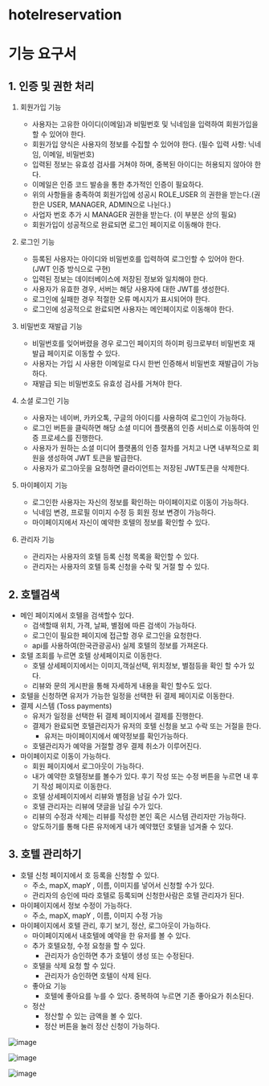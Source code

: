 # hotelreservation
# 기능 요구서

## 1. 인증 및 권한 처리

1. 회원가입 기능
    - 사용자는 고유한 아이디(이메일)과 비밀번호 및 닉네임을 입력하여 회원가입을 할 수 있어야 한다.
    - 회원가입 양식은 사용자의 정보를 수집할 수 있어야 한다. (필수 입력 사항: 닉네임, 이메일, 비밀번호)
    - 입력된 정보는 유효성 검사를 거쳐야 하며, 중복된 아이디는 허용되지 않아야 한다.
    - 이메일은 인증 코드 발송을 통한 추가적인 인증이 필요하다.
    - 위의 사항들을 충족하여 회원가입에 성공시  ROLE_USER 의 권한을 받는다.(권한은 USER, MANAGER, ADMIN으로 나뉜다.)
    - 사업자 번호 추가 시 MANAGER 권한을 받는다. (이 부분은 상의 필요)
    - 회원가입이 성공적으로 완료되면 로그인 페이지로 이동해야 한다.
    
2. 로그인 기능
    - 등록된 사용자는 아이디와 비밀번호를 입력하여 로그인할 수 있어야 한다. (JWT 인증 방식으로 구현)
    - 입력된 정보는 데이터베이스에 저장된 정보와 일치해야 한다.
    - 사용자가 유효한 경우, 서버는 해당 사용자에 대한 JWT를 생성한다.
    - 로그인에 실패한 경우 적절한 오류 메시지가 표시되어야 한다.
    - 로그인에 성공적으로 완료되면 사용자는 메인페이지로 이동해야 한다.
    
3. 비밀번호 재발급 기능
    - 비밀번호를 잊어버렸을 경우 로그인 페이지의 하이퍼 링크로부터 비밀번호 재발급 페이지로 이동할 수 있다.
    - 사용자는 가입 시 사용한 이메일로 다시 한번 인증해서 비밀번호 재발급이 가능하다.
    - 재발급 되는 비밀번호도 유효성 검사를 거쳐야 한다.

1. 소셜 로그인 기능
    - 사용자는 네이버, 카카오톡, 구글의 아이디를 사용하여 로그인이 가능하다.
    - 로그인 버튼을 클릭하면 해당 소셜 미디어 플랫폼의 인증 서비스로 이동하여 인증 프로세스를 진행한다.
    - 사용자가 원하는 소셜 미디어 플랫폼의 인증 절차를 거치고 나면 내부적으로 회원을 생성하여 JWT 토큰을 발급한다.
    - 사용자가 로그아웃을 요청하면 클라이언트는 저장된 JWT토큰을 삭제한다.
    
2. 마이페이지 기능
    - 로그인한 사용자는 자신의 정보를 확인하는 마이페이지로 이동이 가능하다.
    - 닉네임 변경, 프로필 이미지 수정 등 회원 정보 변경이 가능하다.
    - 마이페이지에서 자신이 예약한 호텔의 정보를 확인할 수 있다.

1. 관리자 기능
    - 관리자는 사용자의 호텔 등록 신청 목록을 확인할 수 있다.
    - 관리자는 사용자의 호텔 등록 신청을 수락 및 거절 할 수 있다.

## 2. 호텔검색

- 메인 페이지에서 호텔을 검색할수 있다.
    - 검색할때 위치, 가격, 날짜, 별점에 따른 검색이 가능하다.
    - 로그인이 필요한 페이지에 접근할 경우 로그인을 요청한다.
    - api를 사용하여(한국관광공사) 실제 호텔의 정보를 가져온다.
- 호텔 조회를 누르면 호텔 상세페이지로 이동한다.
    - 호텔 상세페이지에서는 이미지,객실선택, 위치정보, 별점등을 확인 할 수가 있다.
    - 리뷰와 문의 게시판을 통해 자세하게 내용을 확인 할수도 있다.
- 호텔을 신청하면 유저가 가능한 일정을 선택한 뒤 결제 페이지로 이동한다.
- 결제 시스템 (Toss payments)
    - 유저가 일정을 선택한 뒤 결제 페이지에서 결제를 진행한다.
    - 결제가 완료되면 호텔관리자가 유저의 호텔 신청을 보고 수락 또는 거절을 한다.
        - 유저는 마이페이지에서 예약정보를 확인가능하다.
    - 호텔관리자가 예약을 거절할 경우 결제 취소가 이루어진다.
- 마이페이지로 이동이 가능하다.
    - 회원 페이지에서 로그아웃이 가능하다.
    - 내가 예약한 호텔정보를 볼수가 있다. 후기 작성 또는 수정 버튼을 누르면 내 후기 작성 페이지로 이동한다.
    - 호텔 상세페이지에서 리뷰와 별점을 남길 수가 있다.
    - 호텔 관리자는 리뷰에 댓글을 남길 수가 있다.
    - 리뷰의 수정과 삭제는 리뷰를 작성한 본인 혹은 시스템 관리자만 가능하다.
    - 양도하기를 통해 다른 유저에게 내가 예약했던 호텔을 넘겨줄 수 있다.
    

## 3. 호텔 관리하기

- 호텔 신청 페이지에서 호 등록을 신청할 수 있다.
    - 주소, mapX, mapY , 이름, 이미지를 넣어서 신청할 수가 있다.
    - 관리자의 승인에 따라 호텔로 등록되며 신청한사람은 호텔 관리자가 된다.
- 마이페이지에서 정보 수정이 가능하다.
    - 주소, mapX, mapY , 이름, 이미지 수정 가능
- 마이페이지에서 호텔 관리, 후기 보기, 정산, 로그아웃이 가능하다.
    - 마이페이지에서 내호텔에 예약을 한 유저를 볼 수 있다.
    - 추가 호텔요청, 수정 요청을 할 수 있다.
        - 관리자가 승인하면 추가 호텔이 생성 또는 수정된다.
    - 호텔을 삭제 요청 할 수 있다.
        - 관리자가 승인하면 호텔이 삭제 된다.
    - 좋아요 기능
        - 호텔에 좋아요를 누를 수 있다. 중복하여 누르면 기존 좋아요가 취소된다.
    - 정산
        - 정산할 수 있는 금액을 볼 수 있다.
        - 정산 버튼을 눌러 정산 신청이 가능하다.
          
   

![image](https://github.com/MarkZiRo/hotel/assets/37473857/a3de93ab-9717-41db-8948-baaa26d18f15)


![image](https://github.com/MarkZiRo/hotel/assets/37473857/36374b0d-9ea8-4609-9bc4-beb92b67c550)


![image](https://github.com/MarkZiRo/hotel/assets/37473857/ef3966fd-a31a-494c-8dec-517fee5d8ab8)


